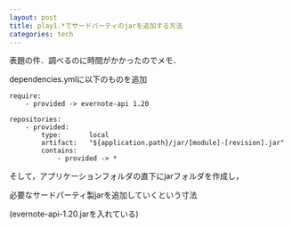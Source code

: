 ```yaml
---
layout: post
title: play1.*でサードパーティのjarを追加する方法
categories: tech
---
```


表題の件．調べるのに時間がかかったのでメモ．


dependencies.ymlに以下のものを追加

```
require:
    - provided -> evernote-api 1.20

repositories:
    - provided:
        type:       local
        artifact:   "${application.path}/jar/[module]-[revision].jar"
        contains:
            - provided -> *
```

そして，アプリケーションフォルダの直下にjarフォルダを作成し，

必要なサードパーティ製jarを追加していくという寸法

(evernote-api-1.20.jarを入れている)

